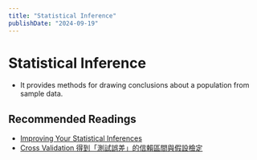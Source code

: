 ```yaml
---
title: "Statistical Inference"
publishDate: "2024-09-19"
---
```


# Statistical Inference

- It provides methods for drawing conclusions about a population from sample data.

## Recommended Readings

- [Improving Your Statistical Inferences](https://lakens.github.io/statistical_inferences/01-pvalue.html#sec-misconceptions)
- [Cross Validation 得到「測試誤差」的信賴區間與假設檢定](https://taweihuang.hpd.io/2020/07/31/cross-validation-testing/)